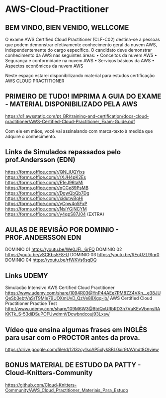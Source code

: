 # AWS-Cloud-Practitioner
BEM VINDO, BIEN VENIDO, WELLCOME
----------------------------------------------------------------------------------
O exame AWS Certified Cloud Practitioner (CLF-C02) destina-se a pessoas que podem demonstrar efetivamente conhecimento geral da nuvem AWS, independentemente
do cargo específico. 
O candidato deve demonstrar conhecimento da AWS nas seguintes áreas:
• Conceitos da nuvem AWS
• Segurança e conformidade na nuvem AWS
• Serviços básicos da AWS
• Aspectos econômicos da nuvem AWS

Neste espaço estarei disponibilizando material para estudos certificação AWS CLOUD PRACTITIONER

PRIMEIRO DE TUDO!
IMPRIMA A GUIA DO EXAME - MATERIAL DISPONIBILIZADO PELA AWS
----------------------------------------------------------------------------------
https://d1.awsstatic.com/pt_BR/training-and-certification/docs-cloud-practitioner/AWS-Certified-Cloud-Practitioner_Exam-Guide.pdf

Com ele em mãos, você vai assinalando com marca-texto à medida que adquire o conhecimento.

Links de Simulados repassados pelo prof.Andersson (EDN)
----------------------------------------------------------------------------------
https://forms.office.com/r/QNLiUQYixs
https://forms.office.com/r/rXJH4pK2Es
https://forms.office.com/r/E1eJ96taMi
https://forms.office.com/r/qCCe89PsMB
https://forms.office.com/r/DgwQbQb7Dg
https://forms.office.com/r/xidutwBqHi
https://forms.office.com/r/yCpw4q5FxP
https://forms.office.com/r/NsiYGjNCYM
https://forms.office.com/r/y4qpS87J04  (EXTRA)

AULAS DE REVISÃO POR DOMINIO - PROF.ANDERSSON EDN
----------------------------------------------------------------------------------
DOMINIO 01 https://youtu.be/We0JFL_6rFQ 
DOMINIO 02 https://youtu.be/vSCKbs5F8-U
DOMINIO 03 https://youtu.be/REoUZL9fqr0
DOMINIO 04 https://youtu.be/rfWKVs6sqDQ


Links UDEMY
----------------------------------------------------------------------------------
Simuladão Intensivo AWS Certified Cloud Practitioner
https://www.udemy.com/share/1094R03@YnP44AEe7PM8ZZ4VKn__e38JUQeSb3ebtVaSrT9Mle79UOXmUvD_QzVe88Xgq-jb/
AWS Certified Cloud Practitioner Practice Test
http://www.udemy.com/share/109M6W3@8tdQxURbRD3h7VuKEvVbnpsRAKKTk_S-53diDSuPOFUwdmnVDcwbndcouj93Lxsv/

Vídeo que ensina algumas frases em INGLÊS para usar com o PROCTOR antes da prova.
----------------------------------------------------------------------------------
https://drive.google.com/file/d/12I3zcy1soAP5xIyk8BL0xir9tAVmdt8O/view

BONUS
MATERIAL DE ESTUDO DA PATTY - Cloud-Knitters-Community
----------------------------------------------------------------------------------
https://github.com/Cloud-Knitters-Community/AWS_Cloud_Practitioner_Materiais_Para_Estudo
